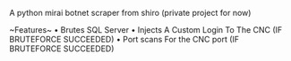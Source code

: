 A python mirai botnet scraper from shiro (private project for now)

~Features~
• Brutes SQL Server
• Injects A Custom Login To The CNC (IF BRUTEFORCE SUCCEEDED)
• Port scans For the CNC port (IF BRUTEFORCE SUCCEEDED)
